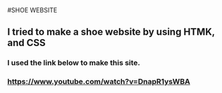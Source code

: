 #SHOE WEBSITE
## I tried to make a shoe website by using HTMK, and CSS
### I used the link below to make this site.
### https://www.youtube.com/watch?v=DnapR1ysWBA
